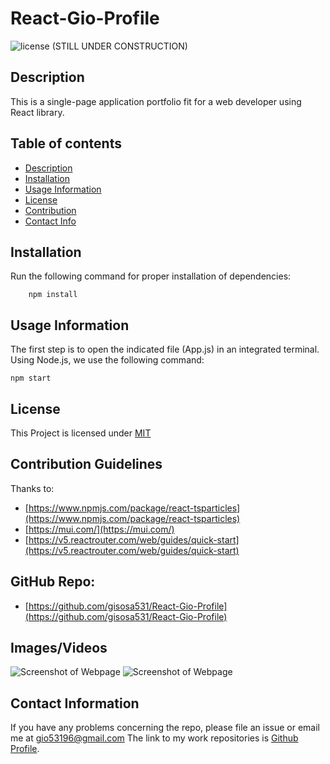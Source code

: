 # React-Gio-Profile
![license](https://img.shields.io/badge/License-MIT-yellow.svg)
(STILL UNDER CONSTRUCTION)

## Description

This is a single-page application portfolio fit for a web developer using React library.

## Table of contents

* [Description](#description)
* [Installation](#installation)
* [Usage Information](#usage)
* [License](#license) 
* [Contribution](#contribution)
* [Contact Info](#questions)

## Installation
Run the following command for proper installation of dependencies:
```
    npm install
```


## Usage Information
The first step is to open the indicated file (App.js) in an integrated terminal. 
Using Node.js, we use the following command:
```
npm start
```

## License
This Project is licensed under [MIT](https://opensource.org/licenses/MIT)

## Contribution Guidelines
Thanks to:
* [https://www.npmjs.com/package/react-tsparticles](https://www.npmjs.com/package/react-tsparticles)
* [https://mui.com/](https://mui.com/)
* [https://v5.reactrouter.com/web/guides/quick-start](https://v5.reactrouter.com/web/guides/quick-start)

## GitHub Repo:
* [https://github.com/gisosa531/React-Gio-Profile](https://github.com/gisosa531/React-Gio-Profile)

## Images/Videos
<img src="./HomePage.png" alt="Screenshot of Webpage">


<img src="./assets/images/Dashboard.png" alt="Screenshot of Webpage">

## Contact Information
If you have any problems concerning the repo, please file an issue or email me at 
gio53196@gmail.com
The link to my work repositories is 
[Github Profile](https://github.com/gisosa531/).
